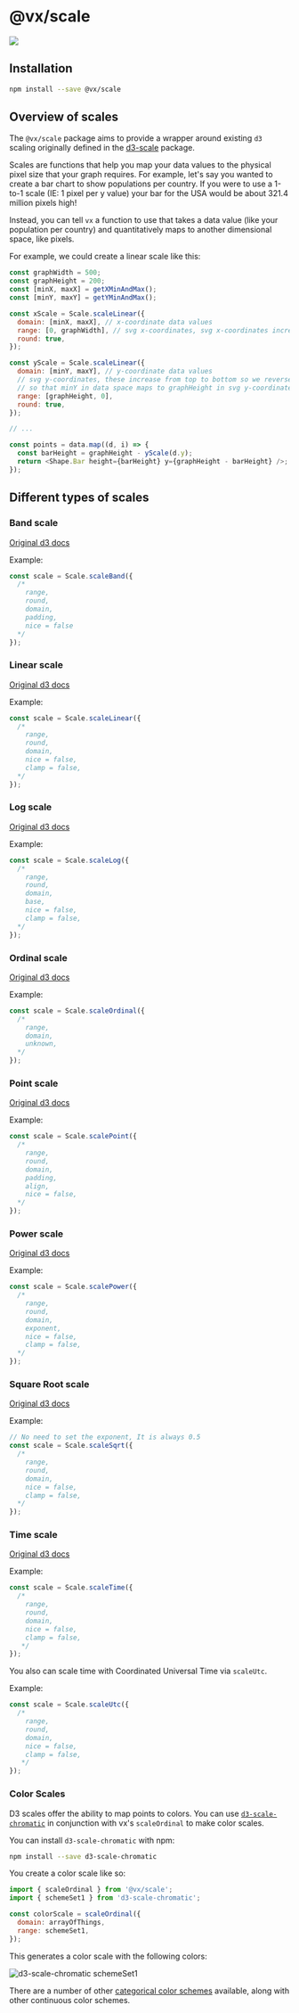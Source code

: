 # @vx/scale

<a title="@vx/scale npm downloads" href="https://www.npmjs.com/package/@vx/scale">
  <img src="https://img.shields.io/npm/dm/@vx/scale.svg?style=flat-square" />
</a>

## Installation

```sh
npm install --save @vx/scale
```

## Overview of scales

The `@vx/scale` package aims to provide a wrapper around existing `d3` scaling originally defined in
the [d3-scale](https://github.com/d3/d3-scale) package.

Scales are functions that help you map your data values to the physical pixel size that your graph
requires. For example, let's say you wanted to create a bar chart to show populations per country.
If you were to use a 1-to-1 scale (IE: 1 pixel per y value) your bar for the USA would be about
321.4 million pixels high!

Instead, you can tell `vx` a function to use that takes a data value (like your population per
country) and quantitatively maps to another dimensional space, like pixels.

For example, we could create a linear scale like this:

```js
const graphWidth = 500;
const graphHeight = 200;
const [minX, maxX] = getXMinAndMax();
const [minY, maxY] = getYMinAndMax();

const xScale = Scale.scaleLinear({
  domain: [minX, maxX], // x-coordinate data values
  range: [0, graphWidth], // svg x-coordinates, svg x-coordinates increase left to right
  round: true,
});

const yScale = Scale.scaleLinear({
  domain: [minY, maxY], // y-coordinate data values
  // svg y-coordinates, these increase from top to bottom so we reverse the order
  // so that minY in data space maps to graphHeight in svg y-coordinate space
  range: [graphHeight, 0],
  round: true,
});

// ...

const points = data.map((d, i) => {
  const barHeight = graphHeight - yScale(d.y);
  return <Shape.Bar height={barHeight} y={graphHeight - barHeight} />;
});
```

## Different types of scales

### Band scale

[Original d3 docs](https://github.com/d3/d3-scale/blob/master/README.md#_band)

Example:

```js
const scale = Scale.scaleBand({
  /*
    range,
    round,
    domain,
    padding,
    nice = false
  */
});
```

### Linear scale

[Original d3 docs](https://github.com/d3/d3-scale/blob/master/README.md#scaleLinear)

Example:

```js
const scale = Scale.scaleLinear({
  /*
    range,
    round,
    domain,
    nice = false,
    clamp = false,
  */
});
```

### Log scale

[Original d3 docs](https://github.com/d3/d3-scale/blob/master/README.md#scaleLog)

Example:

```js
const scale = Scale.scaleLog({
  /*
    range,
    round,
    domain,
    base,
    nice = false,
    clamp = false,
  */
});
```

### Ordinal scale

[Original d3 docs](https://github.com/d3/d3-scale/blob/master/README.md#scaleOrdinal)

Example:

```js
const scale = Scale.scaleOrdinal({
  /*
    range,
    domain,
    unknown,
  */
});
```

### Point scale

[Original d3 docs](https://github.com/d3/d3-scale/blob/master/README.md#scalePoint)

Example:

```js
const scale = Scale.scalePoint({
  /*
    range,
    round,
    domain,
    padding,
    align,
    nice = false,
  */
});
```

### Power scale

[Original d3 docs](https://github.com/d3/d3-scale/blob/master/README.md#scalePow)

Example:

```js
const scale = Scale.scalePower({
  /*
    range,
    round,
    domain,
    exponent,
    nice = false,
    clamp = false,
  */
});
```

### Square Root scale

[Original d3 docs](https://github.com/d3/d3-scale#scaleSqrt)

Example:

```js
// No need to set the exponent, It is always 0.5
const scale = Scale.scaleSqrt({
  /*
    range,
    round,
    domain,
    nice = false,
    clamp = false,
  */
});
```

### Time scale

[Original d3 docs](https://github.com/d3/d3-scale/blob/master/README.md#scaleTime)

Example:

```js
const scale = Scale.scaleTime({
  /*
    range,
    round,
    domain,
    nice = false,
    clamp = false,
   */
});
```

You also can scale time with Coordinated Universal Time via `scaleUtc`.

Example:

```js
const scale = Scale.scaleUtc({
  /*
    range,
    round,
    domain,
    nice = false,
    clamp = false,
   */
});
```

### Color Scales

D3 scales offer the ability to map points to colors. You can use
[`d3-scale-chromatic`](https://github.com/d3/d3-scale-chromatic) in conjunction with vx's
`scaleOrdinal` to make color scales.

You can install `d3-scale-chromatic` with npm:

```sh
npm install --save d3-scale-chromatic
```

You create a color scale like so:

```js
import { scaleOrdinal } from '@vx/scale';
import { schemeSet1 } from 'd3-scale-chromatic';

const colorScale = scaleOrdinal({
  domain: arrayOfThings,
  range: schemeSet1,
});
```

This generates a color scale with the following colors:

![d3-scale-chromatic schemeSet1](https://raw.githubusercontent.com/d3/d3-scale-chromatic/master/img/Set1.png)

There are a number of other
[categorical color schemes](https://github.com/d3/d3-scale-chromatic/blob/master/README.md#categorical)
available, along with other continuous color schemes.
